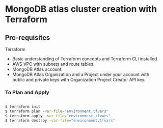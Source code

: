 # MongoDB atlas cluster creation with Terraform

## Pre-requisites
Terraform
- Basic understanding of Terraform concepts and Terraform CLI installed.
- AWS VPC with subnets and route tables.
- MongoDB Atlas account.
- MongoDB Atlas Organization and a Project under your account with public and private keys with Organization Project Creator API key.

### To Plan and Apply
```sh

$ terraform init
$ terraform plan -var-file="environment.tfvars"
$ terraform apply -var-file="environment.tfvars"
$ terraform destroy -var-file="environment.tfvars"
```
